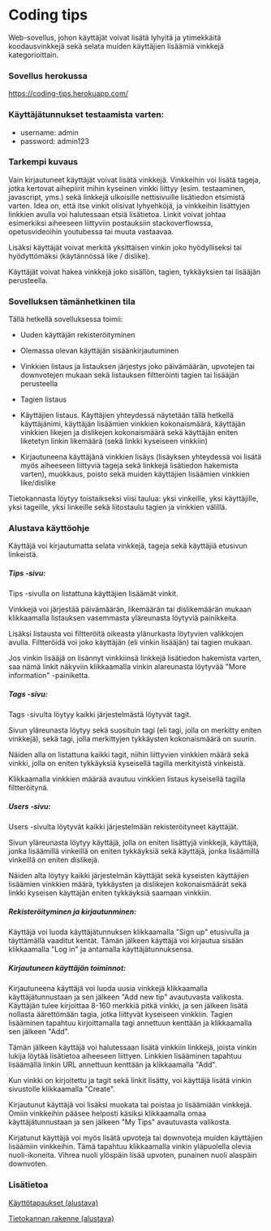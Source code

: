 # Coding tips

Web-sovellus, johon käyttäjät voivat lisätä lyhyitä ja ytimekkäitä koodausvinkkejä sekä selata muiden käyttäjien lisäämiä vinkkejä kategorioittain.

### Sovellus herokussa

https://coding-tips.herokuapp.com/

### Käyttäjätunnukset testaamista varten:

* username: admin
* password: admin123

### Tarkempi kuvaus

Vain kirjautuneet käyttäjät voivat lisätä vinkkejä. Vinkkeihin voi lisätä tageja, jotka kertovat aihepiirit mihin kyseinen vinkki liittyy (esim. testaaminen, javascript, yms.) sekä linkkejä ulkoisille nettisivuille lisätiedon etsimistä varten. Idea on, että itse vinkit olisivat lyhyehköjä, ja vinkkeihin lisättyjen linkkien avulla voi halutessaan etsiä lisätietoa. Linkit voivat johtaa esimerkiksi aiheeseen liittyviin postauksiin stackoverflowssa, opetusvideoihin youtubessa tai muuta vastaavaa.

Lisäksi käyttäjät voivat merkitä yksittäisen vinkin joko hyödylliseksi tai hyödyttömäksi (käytännössä like / dislike).

Käyttäjät voivat hakea vinkkejä joko sisällön, tagien, tykkäyksien tai lisääjän perusteella.

### Sovelluksen tämänhetkinen tila

Tällä hetkellä sovelluksessa toimii:

* Uuden käyttäjän rekisteröityminen

* Olemassa olevan käyttäjän sisäänkirjautuminen

* Vinkkien listaus ja listauksen järjestys joko päivämäärän, upvotejen tai downvotejen mukaan sekä listauksen filtteröinti tagien tai lisääjän perusteella

* Tagien listaus

* Käyttäjien listaus. Käyttäjien yhteydessä näytetään tällä hetkellä käyttäjänimi, käyttäjän lisäämien vinkkien kokonaismäärä, käyttäjän vinkkien likejen ja dislikejen kokonaismäärä sekä käyttäjän eniten liketetyn linkin likemäärä (sekä linkki kyseiseen vinkkiin)

* Kirjautuneena käyttäjänä vinkkien lisäys (lisäyksen yhteydessä voi lisätä myös aiheeseen liittyviä tageja sekä linkkejä lisätiedon hakemista varten), muokkaus, poisto sekä muiden käyttäjien lisäämien vinkkien like/dislike

Tietokannasta löytyy toistaikseksi viisi taulua: yksi vinkeille, yksi käyttäjille, yksi tageille, yksi linkeille sekä liitostaulu tagien ja vinkkien välillä.

### Alustava käyttöohje

Käyttäjä voi kirjautumatta selata vinkkejä, tageja sekä käyttäjiä etusivun linkeistä.

##### Tips -sivu:

Tips -sivulla on listattuna käyttäjien lisäämät vinkit.

Vinkkejä voi järjestää päivämäärän, likemäärän tai dislikemäärän mukaan klikkaamalla listauksen vasemmasta yläreunasta löytyviä painikkeita.

Lisäksi listausta voi filtteröitä oikeasta ylänurkasta löytyvien valikkojen avulla. Filtteröidä voi joko käyttäjän (eli vinkin lisääjän) tai tagien mukaan.

Jos vinkin lisääjä on lisännyt vinkkiinsä linkkejä lisätiedon hakemista varten, saa nämä linkit näkyviin klikkaamalla vinkin alareunasta löytyvää "More information" -painiketta.

##### Tags -sivu:

Tags -sivulta löytyy kaikki järjestelmästä löytyvät tagit.

Sivun yläreunasta löytyy sekä suosituin tagi (eli tagi, jolla on merkitty eniten vinkkejä), sekä tagi, jolla merkittyjen tykkäysten kokonaismäärä on suurin.

Näiden alla on listattuna kaikki tagit, niihin liittyvien vinkkien määrä sekä vinkki, jolla on eniten tykkäyksiä kyseisellä tagilla merkityistä vinkeistä.

Klikkaamalla vinkkien määrää avautuu vinkkien listaus kyseisellä tagilla filtteröitynä.

##### Users -sivu:

Users -sivulta löytyvät kaikki järjestelmään rekisteröityneet käyttäjät.

Sivun yläreunasta löytyy käyttäjä, jolla on eniten lisättyjä vinkkejä, käyttäjä, jonka lisäämillä vinkeillä on eniten tykkäyksiä sekä käyttäjä, jonka lisäämillä vinkeillä on eniten dislikejä.

Näiden alta löytyy kaikki järjestelmän käyttäjät sekä kyseisten käyttäjien lisäämien vinkkien määrä, tykkäysten ja dislikejen kokonaismäärät sekä linkki kyseisen käyttäjän eniten tykkäyksiä saamaan vinkkiin.

##### Rekisteröityminen ja kirjautunminen:

Käyttäjä voi luoda käyttäjätunnuksen klikkaamalla "Sign up" etusivulla ja täyttämällä vaaditut kentät. Tämän jälkeen käyttäjä voi kirjautua sisään klikkaamalla "Log in" ja antamalla käyttäjätunnuksensa.

##### Kirjautuneen käyttäjän toiminnot:

Kirjautuneena käyttäjä voi luoda uusia vinkkejä klikkaamalla käyttäjätunnustaan ja sen jälkeen "Add new tip" avautuvasta valikosta. Käyttäjän tulee kirjoittaa 8-160 merkkiä pitkä vinkki, ja sen jälkeen lisätä nollasta äärettömään tagia, jotka liittyvät kyseiseen vinkkiin. Tagien lisääminen tapahtuu kirjoittamalla tagi annettuun kenttään ja klikkaamalla sen jälkeen "Add".

Tämän jälkeen käyttäjä voi halutessaan lisätä vinkkiin linkkejä, joista vinkin lukija löytää lisätietoa aiheeseen liittyen. Linkkien lisääminen tapahtuu lisäämällä linkin URL annettuun kenttään ja klikkaamalla "Add".

Kun vinkki on kirjoitettu ja tagit sekä linkit lisätty, voi käyttäjä lisätä vinkin sivustolle klikkaamalla "Create".

Kirjautunut käyttäjä voi lisäksi muokata tai poistaa jo lisäämiään vinkkejä. Omiin vinkkeihin pääsee helposti käsiksi klikkaamalla omaa käyttäjätunnustaan ja sen jälkeen "My Tips" avautuvasta valikosta.

Kirjatunut käyttäjä voi myös lisätä upvoteja tai downvoteja muiden käyttäjien lisäämiin vinkkeihin. Tämä tapahtuu klikkaamalla vinkin yläpuolella olevia nuoli-ikoneita. Vihrea nuoli ylöspäin lisää upvoten, punainen nuoli alaspäin downvoten.

### Lisätietoa

[Käyttötapaukset (alustava)](https://github.com/gitblast/coding-tips/blob/master/documentation/user_stories.md)

[Tietokannan rakenne (alustava)](https://github.com/gitblast/coding-tips/blob/master/documentation/sqlchart.png)
